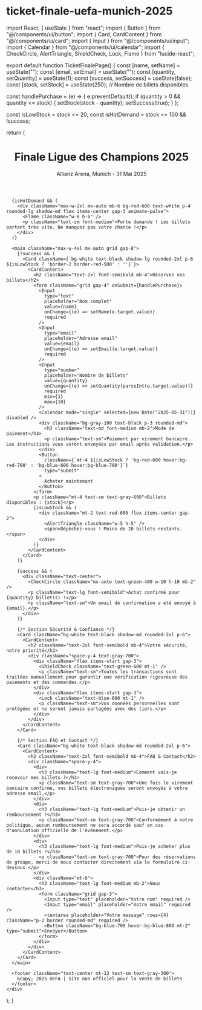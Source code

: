 # ticket-finale-uefa-munich-2025
import React, { useState } from "react";
import { Button } from "@/components/ui/button";
import { Card, CardContent } from "@/components/ui/card";
import { Input } from "@/components/ui/input";
import { Calendar } from "@/components/ui/calendar";
import { CheckCircle, AlertTriangle, ShieldCheck, Lock, Flame } from "lucide-react";

export default function TicketFinalePage() {
  const [name, setName] = useState("");
  const [email, setEmail] = useState("");
  const [quantity, setQuantity] = useState(1);
  const [success, setSuccess] = useState(false);
  const [stock, setStock] = useState(250); // Nombre de billets disponibles

  const handlePurchase = (e) => {
    e.preventDefault();
    if (quantity > 0 && quantity <= stock) {
      setStock(stock - quantity);
      setSuccess(true);
    }
  };

  const isLowStock = stock <= 20;
  const isHotDemand = stock <= 100 && !success;

  return (
    <div className="min-h-screen bg-gradient-to-br from-blue-900 to-indigo-800 text-white p-6">
      <header className="text-center py-8">
        <h1 className="text-4xl font-bold">Finale Ligue des Champions 2025</h1>
        <p className="text-xl mt-2">Allianz Arena, Munich - 31 Mai 2025</p>
      </header>

      {isHotDemand && (
        <div className="max-w-2xl mx-auto mb-6 bg-red-600 text-white p-4 rounded-lg shadow-md flex items-center gap-3 animate-pulse">
          <Flame className="w-6 h-6" />
          <p className="text-sm font-medium">Forte demande ! Les billets partent très vite. Ne manquez pas votre chance !</p>
        </div>
      )}

      <main className="max-w-4xl mx-auto grid gap-8">
        {!success && (
          <Card className={`bg-white text-black shadow-lg rounded-2xl p-6 ${isLowStock ? 'border-2 border-red-500' : ''}`}>
            <CardContent>
              <h2 className="text-2xl font-semibold mb-4">Réservez vos billets</h2>
              <form className="grid gap-4" onSubmit={handlePurchase}>
                <Input
                  type="text"
                  placeholder="Nom complet"
                  value={name}
                  onChange={(e) => setName(e.target.value)}
                  required
                />
                <Input
                  type="email"
                  placeholder="Adresse email"
                  value={email}
                  onChange={(e) => setEmail(e.target.value)}
                  required
                />
                <Input
                  type="number"
                  placeholder="Nombre de billets"
                  value={quantity}
                  onChange={(e) => setQuantity(parseInt(e.target.value))}
                  required
                  min={1}
                  max={10}
                />
                <Calendar mode="single" selected={new Date("2025-05-31"))} disabled />
                <div className="bg-gray-100 text-black p-3 rounded-md">
                  <h3 className="text-md font-medium mb-2">Mode de paiement</h3>
                  <p className="text-sm">Paiement par virement bancaire. Les instructions vous seront envoyées par email après validation.</p>
                </div>
                <Button
                  className={`mt-4 ${isLowStock ? 'bg-red-600 hover:bg-red-700' : 'bg-blue-600 hover:bg-blue-700'}`}
                  type="submit"
                >
                  Acheter maintenant
                </Button>
              </form>
              <p className="mt-4 text-sm text-gray-600">Billets disponibles : {stock}</p>
              {isLowStock && (
                <div className="mt-2 text-red-600 flex items-center gap-2">
                  <AlertTriangle className="w-5 h-5" />
                  <span>Dépêchez-vous ! Moins de 20 billets restants.</span>
                </div>
              )}
            </CardContent>
          </Card>
        )}

        {success && (
          <div className="text-center">
            <CheckCircle className="mx-auto text-green-400 w-10 h-10 mb-2" />
            <p className="text-lg font-semibold">Achat confirmé pour {quantity} billet(s) !</p>
            <p className="text-sm">Un email de confirmation a été envoyé à {email}.</p>
          </div>
        )}

        {/* Section Sécurité & Confiance */}
        <Card className="bg-white text-black shadow-md rounded-2xl p-6">
          <CardContent>
            <h2 className="text-2xl font-semibold mb-4">Votre sécurité, notre priorité</h2>
            <div className="space-y-4 text-gray-700">
              <div className="flex items-start gap-3">
                <ShieldCheck className="text-green-600 mt-1" />
                <p className="text-sm">Toutes les transactions sont traitées manuellement pour garantir une vérification rigoureuse des paiements et des commandes.</p>
              </div>
              <div className="flex items-start gap-3">
                <Lock className="text-blue-600 mt-1" />
                <p className="text-sm">Vos données personnelles sont protégées et ne seront jamais partagées avec des tiers.</p>
              </div>
            </div>
          </CardContent>
        </Card>

        {/* Section FAQ et Contact */}
        <Card className="bg-white text-black shadow-md rounded-2xl p-6">
          <CardContent>
            <h2 className="text-2xl font-semibold mb-4">FAQ & Contact</h2>
            <div className="space-y-4">
              <div>
                <h3 className="text-lg font-medium">Comment vais-je recevoir mes billets ?</h3>
                <p className="text-sm text-gray-700">Une fois le virement bancaire confirmé, vos billets électroniques seront envoyés à votre adresse email.</p>
              </div>
              <div>
                <h3 className="text-lg font-medium">Puis-je obtenir un remboursement ?</h3>
                <p className="text-sm text-gray-700">Conformément à notre politique, aucun remboursement ne sera accordé sauf en cas d'annulation officielle de l'événement.</p>
              </div>
              <div>
                <h3 className="text-lg font-medium">Puis-je acheter plus de 10 billets ?</h3>
                <p className="text-sm text-gray-700">Pour des réservations de groupe, merci de nous contacter directement via le formulaire ci-dessous.</p>
              </div>
              <div className="mt-6">
                <h3 className="text-lg font-medium mb-2">Nous contacter</h3>
                <form className="grid gap-3">
                  <Input type="text" placeholder="Votre nom" required />
                  <Input type="email" placeholder="Votre email" required />
                  <textarea placeholder="Votre message" rows={4} className="p-2 border rounded-md" required />
                  <Button className="bg-blue-700 hover:bg-blue-800 mt-2" type="submit">Envoyer</Button>
                </form>
              </div>
            </div>
          </CardContent>
        </Card>
      </main>

      <footer className="text-center mt-12 text-sm text-gray-300">
        &copy; 2025 UEFA | Site non officiel pour la vente de billets
      </footer>
    </div>
  );
}
